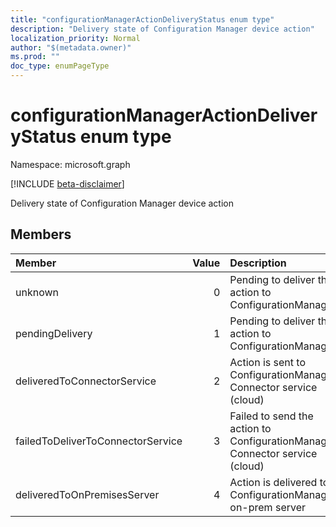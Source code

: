 ```yaml
---
title: "configurationManagerActionDeliveryStatus enum type"
description: "Delivery state of Configuration Manager device action"
localization_priority: Normal
author: "$(metadata.owner)"
ms.prod: ""
doc_type: enumPageType
---
```


# configurationManagerActionDeliveryStatus enum type

Namespace: microsoft.graph

[!INCLUDE [beta-disclaimer](../../includes/beta-disclaimer.md)]

Delivery state of Configuration Manager device action

## Members

| Member                            | Value | Description                                                                 |
| :-------------------------------- | ----: | :-------------------------------------------------------------------------- |
| unknown                           | 0     | Pending to deliver the action to ConfigurationManager                       |
| pendingDelivery                   | 1     | Pending to deliver the action to ConfigurationManager                       |
| deliveredToConnectorService       | 2     | Action is sent to ConfigurationManager Connector service (cloud)            |
| failedToDeliverToConnectorService | 3     | Failed to send the action to ConfigurationManager Connector service (cloud) |
| deliveredToOnPremisesServer       | 4     | Action is delivered to ConfigurationManager on-prem server                  |